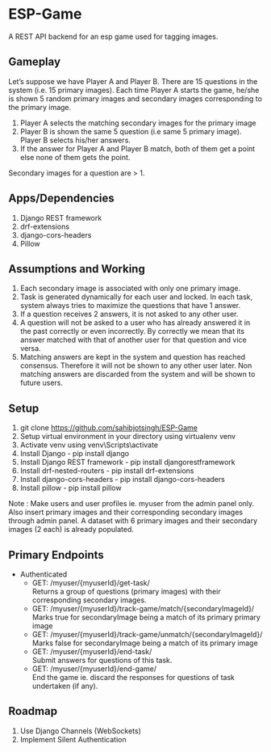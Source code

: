 # ESP-Game
A REST API backend for an esp game used for tagging images.

## Gameplay
Let’s suppose we have Player A and Player B. There are 15 questions in the system (i.e. 15 primary images). Each time Player A starts the game, he/she is shown 5 random primary images and secondary images corresponding to the primary image. 

1. Player A selects the matching secondary images for the primary image
2. Player B is shown the same 5 question (i.e same 5 primary image). Player B selects his/her answers.
3. If the answer for Player A and Player B match, both of them get a point else none of them gets the point.

Secondary images for a question are > 1.

## Apps/Dependencies
1. Django REST framework
2. drf-extensions
3. django-cors-headers
4. Pillow

## Assumptions and Working 
1. Each secondary image is associated with only one primary image.
2. Task is generated dynamically for each user and locked. In each task, system always tries to maximize the questions that have 1 answer.
3. If a question receives 2 answers, it is not asked to any other user.
4. A question will not be asked to a user who has already answered it in the past correctly or even incorrectly. By correctly we mean that its answer matched with that of another user for that question and vice versa.
5. Matching answers are kept in the system and question has reached consensus. Therefore it will not be shown to any other user later. Non matching answers are discarded from the system  and will be shown to future users.

## Setup
1. git clone https://github.com/sahibjotsingh/ESP-Game
2. Setup virtual environment in your directory using virtualenv venv
3. Activate venv using venv\Scripts\activate
4. Install Django - pip install django
5. Install Django REST framework - pip install djangorestframework
6. Install drf-nested-routers - pip install drf-extensions
7. Install django-cors-headers - pip install django-cors-headers
8. Install pillow - pip install pillow

Note : Make users and user profiles ie. myuser from the admin panel only. Also insert primary images and their corresponding secondary images through admin panel. A dataset with 6 primary images and their secondary images (2 each) is already populated.

## Primary Endpoints 
* Authenticated
   * GET: /myuser/{myuserId}/get-task/ <br/>
        Returns a group of questions (primary images) with their corresponding secondary images.
   * GET: /myuser/{myuserId}/track-game/match/{secondaryImageId}/ <br/>
        Marks true for secondaryImage being a match of its primary primary image
   * GET: /myuser/{myuserId}/track-game/unmatch/{secondaryImageId}/ <br/>
        Marks false for secondaryImage being a match of its primary image
   * GET: /myuser/{myuserId}/end-task/ <br/>
        Submit answers for questions of this task. 
   * GET: /myuser/{myuserId}/end-game/ <br/>
        End the game ie. discard the responses for questions of task undertaken (if any).
        
## Roadmap
1. Use Django Channels (WebSockets)
2. Implement Silent Authentication
